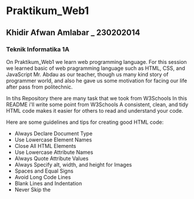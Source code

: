 # Praktikum_Web1
## Khidir Afwan Amlabar _ 230202014
### Teknik Informatika 1A
On Praktikum_Web1 we learn web programming language. For this session we learned basic of web pragramming language such as HTML, CSS, and JavaScript
Mr. Abdau as our teacher, though us many kind story of programmer world, and also he gave us some motivation for facing our life after pass from politechnic.

In tihs Repository there are many task that we took from W3Schools
In this README i'll write some point from W3Schools
 A consistent, clean, and tidy HTML code makes it easier for others to read and understand your code.

Here are some guidelines and tips for creating good HTML code:
- Always Declare Document Type
- Use Lowercase Element Names
- Close All HTML Elements
- Use Lowercase Attribute Names
- Always Quote Attribute Values
- Always Specify alt, width, and height for Images
- Spaces and Equal Signs
- Avoid Long Code Lines
- Blank Lines and Indentation
- Never Skip the <title> Element
- Omitting <html> and <body>?
- Omitting <head>?
- Close Empty HTML Elements?
- Add the lang Attribute
- Meta Data
- Setting The Viewport
- HTML Comments
- Using Style Sheets

So thats all from me
See u next time, _thank you_
